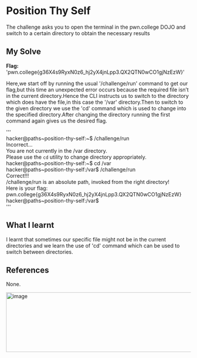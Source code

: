 # Position Thy Self
The challenge asks you to open the terminal in the pwn.college DOJO and switch to a certain directory to obtain the necessary results

## My Solve
**Flag:** 'pwn.college{g36X4s9RyxN0z6_hj2yX4jnLpp3.QX2QTN0wCO1gjNzEzW}'  

Here,we start off by running the usual '/challenge/run' command to get our flag,but this time an unexpected error occurs because the required file isn’t in the current directory.Hence the CLI instructs us to switch to the directory which does have the file,in this case the '/var' directory.Then to switch to the given directory we use the 'cd' command which is used to change into the specified directory.After changing the directory running the first command again gives us the desired flag.  

'''  
hacker@paths~position-thy-self:~$ /challenge/run  
Incorrect...  
You are not currently in the /var directory.   
Please use the `cd` utility to change directory appropriately.   
hacker@paths~position-thy-self:~$ cd /var   
hacker@paths~position-thy-self:/var$ /challenge/run   
Correct!!!    
/challenge/run is an absolute path, invoked from the right directory!   
Here is your flag:   
pwn.college{g36X4s9RyxN0z6_hj2yX4jnLpp3.QX2QTN0wCO1gjNzEzW}   
hacker@paths~position-thy-self:/var$   
'''   

## What I learnt
I learnt that sometimes our specific file might not be in the current directories and we learn the use of 'cd' command which can be used to switch between directories.  

## References
None.

<img width="753" height="163" alt="image" src="https://github.com/user-attachments/assets/5e4717be-b4c7-4943-a405-c67492b49228" />

